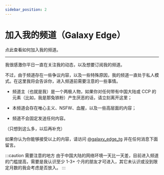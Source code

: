 ```yaml
---
sidebar_position: 2
---
```


# 加入我的频道（Galaxy Edge）

点此查看如何加入我的频道。

---

我很感激你平日一直在关注我的动态，以及想要订阅我的频道。

不过，由于频道存在一些争议内容，以及一些特殊原因，我的频道一直处于私人模式。在这里我将会告诉你，进入频道前需要注意的一些事情。

- 频道主（也就是我）是一个两极人物，如果你对任何带有中国大陆或 CCP 的元素（比如，我是那兔铁粉）产生厌恶的话，请立刻离开这里；

- 本频道会存在唯心主义、NSFW、血腥，以及一些高层面的内容；

- 频道不会固定发送任何内容。

（只想到这么多，以后再补充）

如果你认为你能够接受以上的内容，请访问 [@galaxy_edge_tg](https://t.me/galaxy_edge_tg) 并在任何消息下面留言。

:::caution 需要注意的地方
由于中国大陆的网络环境一天比一天差，目前进入频道的门槛提高，需要是我认识至少 1-3+ 个月的朋友才可进入，其它未认识或没到限定月数的我会考虑是否放入。
:::